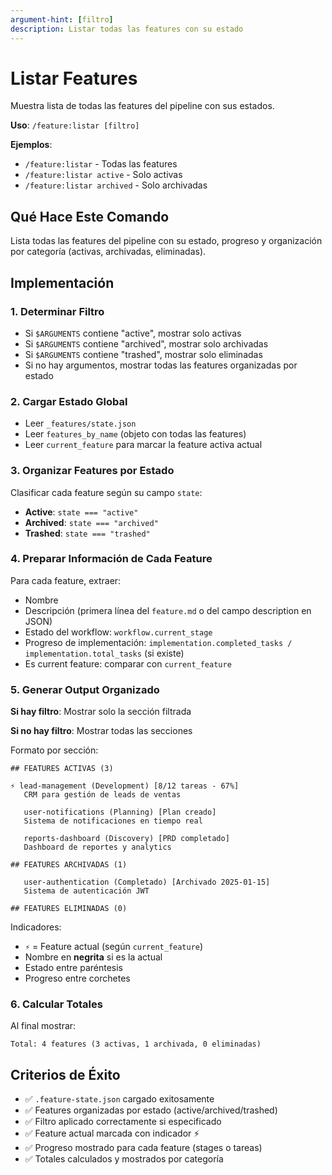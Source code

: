 ```yaml
---
argument-hint: [filtro]
description: Listar todas las features con su estado
---
```


# Listar Features

Muestra lista de todas las features del pipeline con sus estados.

**Uso**: `/feature:listar [filtro]`

**Ejemplos**:
- `/feature:listar` - Todas las features
- `/feature:listar active` - Solo activas
- `/feature:listar archived` - Solo archivadas

## Qué Hace Este Comando

Lista todas las features del pipeline con su estado, progreso y organización por categoría (activas, archivadas, eliminadas).

## Implementación

### 1. Determinar Filtro
- Si `$ARGUMENTS` contiene "active", mostrar solo activas
- Si `$ARGUMENTS` contiene "archived", mostrar solo archivadas
- Si `$ARGUMENTS` contiene "trashed", mostrar solo eliminadas
- Si no hay argumentos, mostrar todas las features organizadas por estado

### 2. Cargar Estado Global
- Leer `_features/state.json`
- Leer `features_by_name` (objeto con todas las features)
- Leer `current_feature` para marcar la feature activa actual

### 3. Organizar Features por Estado
Clasificar cada feature según su campo `state`:
- **Active**: `state === "active"`
- **Archived**: `state === "archived"`
- **Trashed**: `state === "trashed"`

### 4. Preparar Información de Cada Feature
Para cada feature, extraer:
- Nombre
- Descripción (primera línea del `feature.md` o del campo description en JSON)
- Estado del workflow: `workflow.current_stage`
- Progreso de implementación: `implementation.completed_tasks / implementation.total_tasks` (si existe)
- Es current feature: comparar con `current_feature`

### 5. Generar Output Organizado

**Si hay filtro**: Mostrar solo la sección filtrada

**Si no hay filtro**: Mostrar todas las secciones

Formato por sección:
```
## FEATURES ACTIVAS (3)

⚡ lead-management (Development) [8/12 tareas - 67%]
   CRM para gestión de leads de ventas

   user-notifications (Planning) [Plan creado]
   Sistema de notificaciones en tiempo real

   reports-dashboard (Discovery) [PRD completado]
   Dashboard de reportes y analytics

## FEATURES ARCHIVADAS (1)

   user-authentication (Completado) [Archivado 2025-01-15]
   Sistema de autenticación JWT

## FEATURES ELIMINADAS (0)
```

Indicadores:
- `⚡` = Feature actual (según `current_feature`)
- Nombre en **negrita** si es la actual
- Estado entre paréntesis
- Progreso entre corchetes

### 6. Calcular Totales
Al final mostrar:
```
Total: 4 features (3 activas, 1 archivada, 0 eliminadas)
```

## Criterios de Éxito

- ✅ `.feature-state.json` cargado exitosamente
- ✅ Features organizadas por estado (active/archived/trashed)
- ✅ Filtro aplicado correctamente si especificado
- ✅ Feature actual marcada con indicador ⚡
- ✅ Progreso mostrado para cada feature (stages o tareas)
- ✅ Totales calculados y mostrados por categoría
